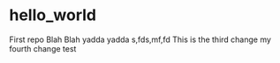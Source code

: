 # hello_world
First repo
Blah Blah
yadda yadda
s,fds,mf,fd
This is the third change
my fourth change
test
